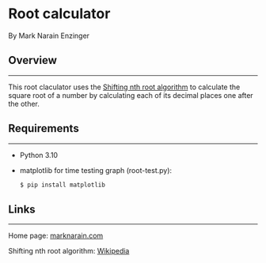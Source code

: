 
Root calculator
===
By Mark Narain Enzinger

## Overview
---

This root claculator uses the [Shifting nth root algorithm](https://en.wikipedia.org/wiki/Shifting_nth_root_algorithm) to calculate the square root of a number by calculating each of its decimal places one after the other. 

## Requirements
---

- Python 3.10
- matplotlib for time testing graph (root-test.py):

    ```sh
    $ pip install matplotlib
    ```

## Links
---
Home page: [marknarain.com](https://marknarain.com)

Shifting nth root algorithm: [Wikipedia](https://en.wikipedia.org/wiki/Shifting_nth_root_algorithm)